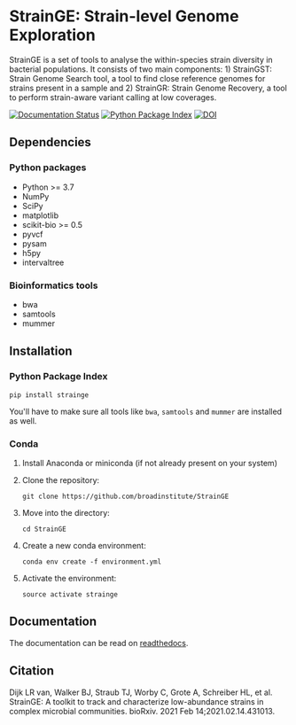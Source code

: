 StrainGE: Strain-level Genome Exploration
=========================================

StrainGE is a set of tools to analyse the within-species strain diversity in 
bacterial populations. It consists of two main components: 1) StrainGST: Strain
Genome Search tool, a tool to find close reference genomes for strains present
in a sample and 2) StrainGR: Strain Genome Recovery, a tool to perform
strain-aware variant calling at low coverages.

[![Documentation Status](https://readthedocs.org/projects/strainge/badge/?version=latest)](https://strainge.readthedocs.io/en/latest/?badge=latest)
[![Python Package Index](https://img.shields.io/pypi/v/strainge)](https://pypi.org/project/strainge)
[![DOI](https://zenodo.org/badge/71356920.svg)](https://zenodo.org/badge/latestdoi/71356920)



Dependencies
------------

### Python packages

* Python >= 3.7
* NumPy
* SciPy
* matplotlib
* scikit-bio >= 0.5
* pyvcf
* pysam
* h5py
* intervaltree

### Bioinformatics tools

* bwa
* samtools
* mummer


Installation
------------

### Python Package Index

`pip install strainge`

You'll have to make sure all tools like `bwa`, `samtools` and `mummer` are installed as well.

### Conda

1. Install Anaconda or miniconda (if not already present on your system)
2. Clone the repository:

    `git clone https://github.com/broadinstitute/StrainGE`

3. Move into the directory:

    `cd StrainGE`

4. Create a new conda environment:

    `conda env create -f environment.yml`

5. Activate the environment:

    `source activate strainge`


Documentation
-------------

The documentation can be read on [readthedocs](https://strainge.readthedocs.io).

Citation
--------

Dijk LR van, Walker BJ, Straub TJ, Worby C, Grote A, Schreiber HL, et al. StrainGE: A toolkit to track and characterize low-abundance strains in complex microbial communities. bioRxiv. 2021 Feb 14;2021.02.14.431013. 


